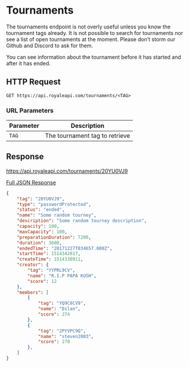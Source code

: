 # Tournaments

The tournaments endpoint is not overly useful unless you know the tournament tags already. It is not possible to search for tournaments nor see a list of open tournaments at the moment. Please don’t storm our Github and Discord to ask for them.

You can see information about the tournament before it has started and after it has ended.

## HTTP Request

`GET https://api.royaleapi.com/tournaments/<TAG>`


### URL Parameters

Parameter | Description
--- | ---
`TAG` | The tournament tag to retrieve

## Response

https://api.royaleapi.com/tournaments/20YU0VJ9

<a href="/json/tournaments_20YU0VJ9.json">Full JSON Response</a>

```json
{
    "tag": "20YU0VJ9",
    "type": "passwordProtected",
    "status": "ended",
    "name": "Some random tourney",
    "description": "Some random tourney description",
    "capacity": 100,
    "maxCapacity": 100,
    "preparationDuration": 7200,
    "duration": 3600,
    "endedTime": "20171227T034657.000Z",
    "startTime": 1514342817,
    "createTime": 1514338911,
    "creator": {
        "tag": "YYPRL9CV",
        "name": "R.I.P PAPA KUSH",
        "score": 12
    },
    "members": [
        {
            "tag": "YQ9C8CV9",
            "name": "Dilan",
            "score": 274
        },
        {
            "tag": "2PYVPC9Q",
            "name": "steven2003",
            "score": 270
        },
    ]
}
```
